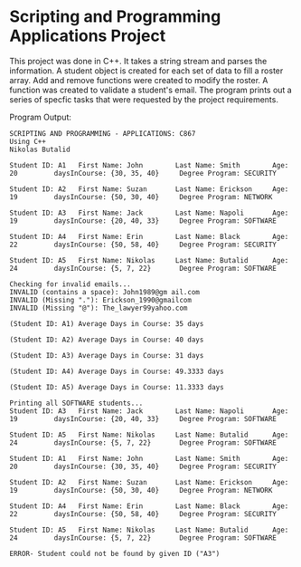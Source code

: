# **Scripting and Programming Applications Project**

This project was done in C++. It takes a string stream and parses the information. A student object is created for each set of data to fill a roster array. Add and remove functions were created to modify the roster. A function was created to validate a student's email. The program prints out a series of specfic tasks that were requested by the project requirements.

Program Output:
```
SCRIPTING AND PROGRAMMING - APPLICATIONS: C867
Using C++
Nikolas Butalid

Student ID: A1   First Name: John        Last Name: Smith        Age: 20         daysInCourse: {30, 35, 40}     Degree Program: SECURITY

Student ID: A2   First Name: Suzan       Last Name: Erickson     Age: 19         daysInCourse: {50, 30, 40}     Degree Program: NETWORK

Student ID: A3   First Name: Jack        Last Name: Napoli       Age: 19         daysInCourse: {20, 40, 33}     Degree Program: SOFTWARE

Student ID: A4   First Name: Erin        Last Name: Black        Age: 22         daysInCourse: {50, 58, 40}     Degree Program: SECURITY

Student ID: A5   First Name: Nikolas     Last Name: Butalid      Age: 24         daysInCourse: {5, 7, 22}       Degree Program: SOFTWARE

Checking for invalid emails...
INVALID (contains a space): John1989@gm ail.com
INVALID (Missing "."): Erickson_1990@gmailcom
INVALID (Missing "@"): The_lawyer99yahoo.com

(Student ID: A1) Average Days in Course: 35 days

(Student ID: A2) Average Days in Course: 40 days

(Student ID: A3) Average Days in Course: 31 days

(Student ID: A4) Average Days in Course: 49.3333 days

(Student ID: A5) Average Days in Course: 11.3333 days

Printing all SOFTWARE students...
Student ID: A3   First Name: Jack        Last Name: Napoli       Age: 19         daysInCourse: {20, 40, 33}     Degree Program: SOFTWARE

Student ID: A5   First Name: Nikolas     Last Name: Butalid      Age: 24         daysInCourse: {5, 7, 22}       Degree Program: SOFTWARE

Student ID: A1   First Name: John        Last Name: Smith        Age: 20         daysInCourse: {30, 35, 40}     Degree Program: SECURITY

Student ID: A2   First Name: Suzan       Last Name: Erickson     Age: 19         daysInCourse: {50, 30, 40}     Degree Program: NETWORK

Student ID: A4   First Name: Erin        Last Name: Black        Age: 22         daysInCourse: {50, 58, 40}     Degree Program: SECURITY

Student ID: A5   First Name: Nikolas     Last Name: Butalid      Age: 24         daysInCourse: {5, 7, 22}       Degree Program: SOFTWARE

ERROR- Student could not be found by given ID ("A3")
```
